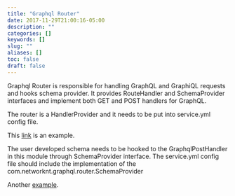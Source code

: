 ```yaml
---
title: "Graphql Router"
date: 2017-11-29T21:00:16-05:00
description: ""
categories: []
keywords: []
slug: ""
aliases: []
toc: false
draft: false
---
```


Graphql Router is responsible for handling GraphQL and GraphiQL requests and hooks schema provider.
It provides RouteHandler and SchemaProvider interfaces and implement both GET and POST handlers 
for GraphQL.

The router is a HandlerProvider and it needs to be put into service.yml config file.

This [link][] is an example.

The user developed schema needs to be hooked to the GraphqlPostHandler in this module through 
SchemaProvider interface. The service.yml config file should include the implementation of the
com.networknt.graphql.router.SchemaProvider

Another [example][].

[link]: https://github.com/networknt/light-example-4j/blob/master/graphql/mutation/src/main/resources/META-INF/services/com.networknt.server.HandlerProvider
[example]: https://github.com/networknt/light-example-4j/blob/master/graphql/mutation/src/main/resources/META-INF/services/com.networknt.graphql.router.SchemaProvider
